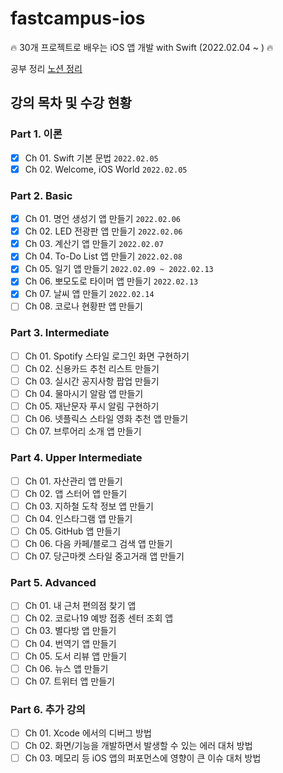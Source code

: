 # fastcampus-ios
🔥 30개 프로젝트로 배우는 iOS 앱 개발 with Swift (2022.02.04 ~ ) 🔥 

공부 정리
[노션 정리](https://uniqueimaginate.notion.site/30-iOS-with-Swift-331c72362f614ffc8f97c6969b0d649e)
## 강의 목차 및 수강 현황

### Part 1. 이론
- [X] Ch 01. Swift 기본 문법 `2022.02.05`
- [X] Ch 02. Welcome, iOS World `2022.02.05`

### Part 2. Basic
- [X] Ch 01. 명언 생성기 앱 만들기 `2022.02.06`
- [X] Ch 02. LED 전광판 앱 만들기 `2022.02.06`
- [X] Ch 03. 계산기 앱 만들기 `2022.02.07`
- [X] Ch 04. To-Do List 앱 만들기 `2022.02.08`
- [X] Ch 05. 일기 앱 만들기 `2022.02.09 ~ 2022.02.13`
- [X] Ch 06. 뽀모도로 타이머 앱 만들기 `2022.02.13`
- [X] Ch 07. 날씨 앱 만들기 `2022.02.14`
- [ ] Ch 08. 코로나 현황판 앱 만들기

### Part 3. Intermediate
- [ ] Ch 01. Spotify 스타일 로그인 화면 구현하기
- [ ] Ch 02. 신용카드 추천 리스트 만들기
- [ ] Ch 03. 실시간 공지사항 팝업 만들기
- [ ] Ch 04. 물마시기 알람 앱 만들기
- [ ] Ch 05. 재난문자 푸시 알림 구현하기
- [ ] Ch 06. 넷플릭스 스타일 영화 추천 앱 만들기
- [ ] Ch 07. 브루어리 소개 앱 만들기

### Part 4. Upper Intermediate
- [ ] Ch 01. 자산관리 앱 만들기
- [ ] Ch 02. 앱 스터어 앱 만들기
- [ ] Ch 03. 지하철 도착 정보 앱 만들기
- [ ] Ch 04. 인스타그램 앱 만들기
- [ ] Ch 05. GitHub 앱 만들기
- [ ] Ch 06. 다음 카페/블로그 검색 앱 만들기
- [ ] Ch 07. 당근마켓 스타일 중고거래 앱 만들기

### Part 5. Advanced
- [ ] Ch 01. 내 근처 편의점 찾기 앱
- [ ] Ch 02. 코로나19 예방 접종 센터 조회 앱
- [ ] Ch 03. 별다방 앱 만들기
- [ ] Ch 04. 번역기 앱 만들기
- [ ] Ch 05. 도서 리뷰 앱 만들기
- [ ] Ch 06. 뉴스 앱 만들기
- [ ] Ch 07. 트위터 앱 만들기

### Part 6. 추가 강의
- [ ] Ch 01. Xcode 에서의 디버그 방법
- [ ] Ch 02. 화면/기능을 개발하면서 발생할 수 있는 에러 대처 방법
- [ ] Ch 03. 메모리 등 iOS 앱의 퍼포먼스에 영향이 큰 이슈 대처 방법

